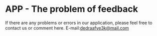 # APP - The problem of feedback


If there are any problems or errors in our application, please feel free to contact us or comment here. E-mail:dedraafye3k@mail.com
